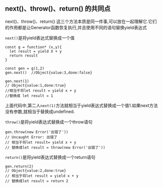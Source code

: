 ## next()、throw()、return() 的共同点

next()、throw()、return() 这三个方法本质是同一件事,可以放在一起理解它.它们的作用都是让Generator函数恢复执行,并且使用不同的语句替换yield表达式

`next()`是将yield表达式替换成一个值

```
const g = function* (x,y){
  let result = yield X + y
  return result
}

const gen = g(1,2)
gen.next()  //Object{value:3,done:false}

gen.next(1)
// Object{value:1,done:true}
//相当于将let result = yield x + y
//替换成 let result = 1
```

上面代码中,第二人`next(1)`方法就相当于yield表达式替换成一个值1.如果next方法没有参数,就相当于替换成undefined.

`throw()`是将yield表达式替换成一个throw语句

```
gen.throw(new Error('出错了'))
// Uncaught Error: 出错了
// 相当于将let result= yield x + y
// 替换成let result = throw(new Error('出错了'))
```

`return()`是将yield表达式替换成一个return语句

```
gen.return(2)
// Object{value:2,done:true}
// 相当于将let result = yield x + y
// 替换成let result = return 2
```